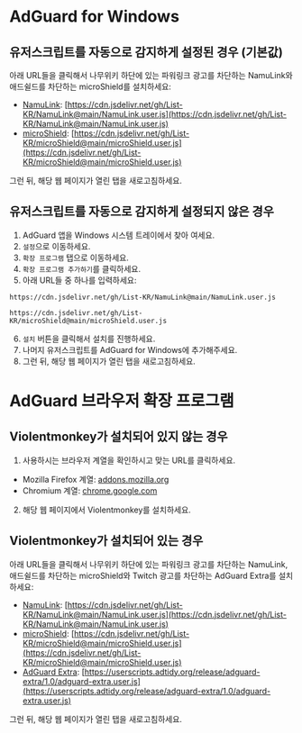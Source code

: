 # AdGuard for Windows
## 유저스크립트를 자동으로 감지하게 설정된 경우 (기본값)

아래 URL들을 클릭해서 나무위키 하단에 있는 파워링크 광고를 차단하는 NamuLink와 애드쉴드를 차단하는 microShield를 설치하세요:
 - [NamuLink](https://github.com/List-KR/NamuLink): [https://cdn.jsdelivr.net/gh/List-KR/NamuLink@main/NamuLink.user.js](https://cdn.jsdelivr.net/gh/List-KR/NamuLink@main/NamuLink.user.js)
 - [microShield](https://github.com/List-KR/microShield): [https://cdn.jsdelivr.net/gh/List-KR/microShield@main/microShield.user.js](https://cdn.jsdelivr.net/gh/List-KR/microShield@main/microShield.user.js)

그런 뒤, 해당 웹 페이지가 열린 탭을 새로고침하세요.

## 유저스크립트를 자동으로 감지하게 설정되지 않은 경우

1. AdGuard 앱을 Windows 시스템 트레이에서 찾아 여세요.
2. `설정`으로 이동하세요.
3. `확장 프로그램` 탭으로 이동하세요.
4. `확장 프로그램 추가하기`를 클릭하세요.
5. 아래 URL들 중 하나를 입력하세요:
```
https://cdn.jsdelivr.net/gh/List-KR/NamuLink@main/NamuLink.user.js
```
```
https://cdn.jsdelivr.net/gh/List-KR/microShield@main/microShield.user.js
```
6. `설치` 버튼을 클릭해서 설치를 진행하세요.
7. 나머지 유저스크립트를 AdGuard for Windows에 추가해주세요.
8. 그런 뒤, 해당 웹 페이지가 열린 탭을 새로고침하세요.

# AdGuard 브라우저 확장 프로그램
## Violentmonkey가 설치되어 있지 않는 경우
1. 사용하시는 브라우저 계열을 확인하시고 맞는 URL를 클릭하세요.
 - Mozilla Firefox 계열: [addons.mozilla.org](https://addons.mozilla.org/ko/firefox/addon/violentmonkey/)
 - Chromium 계열: [chrome.google.com](https://chrome.google.com/webstore/detail/violentmonkey/jinjaccalgkegednnccohejagnlnfdag?hl=ko)

2. 해당 웹 페이지에서 Violentmonkey를 설치하세요.

## Violentmonkey가 설치되어 있는 경우
아래 URL들을 클릭해서 나무위키 하단에 있는 파워링크 광고를 차단하는 NamuLink, 애드쉴드를 차단하는 microShield와 Twitch 광고를 차단하는 AdGuard Extra를 설치하세요:
 - [NamuLink](https://github.com/List-KR/NamuLink): [https://cdn.jsdelivr.net/gh/List-KR/NamuLink@main/NamuLink.user.js](https://cdn.jsdelivr.net/gh/List-KR/NamuLink@main/NamuLink.user.js)
 - [microShield](https://github.com/List-KR/microShield): [https://cdn.jsdelivr.net/gh/List-KR/microShield@main/microShield.user.js](https://cdn.jsdelivr.net/gh/List-KR/microShield@main/microShield.user.js)
 - [AdGuard Extra](https://github.com/AdguardTeam/AdGuardExtra): [https://userscripts.adtidy.org/release/adguard-extra/1.0/adguard-extra.user.js](https://userscripts.adtidy.org/release/adguard-extra/1.0/adguard-extra.user.js)

 그런 뒤, 해당 웹 페이지가 열린 탭을 새로고침하세요.